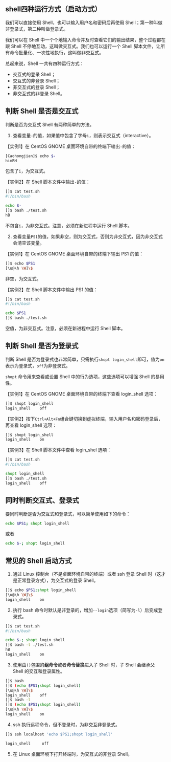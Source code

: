 ## shell四种运行方式（启动方式）

我们可以直接使用 Shell，也可以输入用户名和密码后再使用 Shell；第一种叫做非登录式，第二种叫做登录式。

我们可以在 Shell 中一个个地输入命令并及时查看它们的输出结果，整个过程都在跟 Shell 不停地互动，这叫做交互式。我们也可以运行一个 Shell 脚本文件，让所有命令批量化、一次性地执行，这叫做非交互式。

总起来说，Shell 一共有四种运行方式：

- 交互式的登录 Shell；
- 交互式的非登录 Shell；
- 非交互式的登录 Shell；
- 非交互式的非登录 Shell。

## 判断 Shell 是否是交互式

判断是否为交互式 Shell 有两种简单的方法。

1) 查看变量`-`的值，如果值中包含了字母`i`，则表示交互式（interactive）。

【实例1】在 CentOS GNOME 桌面环境自带的终端下输出`-`的值：

```bash
[Caohongjian]$ echo $-
himBH
```

包含了`i`，为交互式。

【实例2】在 Shell 脚本文件中输出`-`的值：

```bash
[]$ cat test.sh
#!/bin/bash

echo $-
[]$ bash ./test.sh
hB
```

不包含`i`，为非交互式。注意，必须在新进程中运行 Shell 脚本。

2) 查看变量`PS1`的值，如果非空，则为交互式，否则为非交互式，因为非交互式会清空该变量。

【实例1】在 CentOS GNOME 桌面环境自带的终端下输出 PS1 的值：

```bash
[]$ echo $PS1
[\u@\h \W]\$
```

非空，为交互式。

【实例2】在 Shell 脚本文件中输出 PS1 的值：

```bash
[]$ cat test.sh
#!/bin/bash

echo $PS1
[]$ bash ./test.sh
```

空值，为非交互式。注意，必须在新进程中运行 Shell 脚本。

## 判断 Shell 是否为登录式

判断 Shell 是否为登录式也非常简单，只需执行`shopt login_shell`即可，值为`on`表示为登录式，`off`为非登录式。

`shopt` 命令用来查看或设置 Shell 中的行为选项，这些选项可以增强 Shell 的易用性。

【实例1】在 CentOS GNOME 桌面环境自带的终端下查看 login_shell 选项：

```bash
[]$ shopt login_shell
login_shell    off
```


【实例2】按下`Ctrl+Alt+Fn`组合键切换到虚拟终端，输入用户名和密码登录后，再查看 login_shell 选项：

```bash
[]$ shopt login_shell
login_shell    on
```


【实例3】在 Shell 脚本文件中查看 login_shel 选项：

```bash
[]$ cat test.sh
#!/bin/bash

shopt login_shell
[]$ bash ./test.sh
login_shell    off
```

## 同时判断交互式、登录式

要同时判断是否为交互式和登录式，可以简单使用如下的命令：

```bash
echo $PS1; shopt login_shell
```

或者

```bash
echo $-; shopt login_shell
```

## 常见的 Shell 启动方式

1) 通过 Linux 控制台（不是桌面环境自带的终端）或者 ssh 登录 Shell 时（这才是正常登录方式），为交互式的登录 Shell。

```bash
[]$ echo $PS1;shopt login_shell
[\u@\h \W]\$
login_shell    on
```


2) 执行 bash 命令时默认是非登录的，增加`--login`选项（简写为`-l`）后变成登录式。

```bash
[]$ cat test.sh
#!/bin/bash

echo $-; shopt login_shell
[]$ bash -l ./test.sh
hB
login_shell    on
```

3) 使用由`()`包围的**组命令**或者**命令替换**进入子 Shell 时，子 Shell 会继承父 Shell 的交互和登录属性。

```bash
[]$ bash
[]$ (echo $PS1;shopt login_shell)
[\u@\h \W]\$
login_shell    off
[]$ bash -l
[]$ (echo $PS1;shopt login_shell)
[\u@\h \W]\$
login_shell    on
```


4) ssh 执行远程命令，但不登录时，为非交互非登录式。

```bash
[]$ ssh localhost 'echo $PS1;shopt login_shell'

login_shell     off
```

5) 在 Linux 桌面环境下打开终端时，为交互式的非登录 Shell。